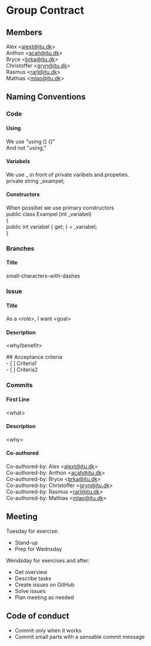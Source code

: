 # Group Contract
## Members
Alex \<alext@itu.dk>\
Anthon \<acah@itu.dk>\
Bryce \<brka@itu.dk>\
Christoffer \<gryn@itu.dk>\
Rasmus \<rarl@itu.dk>\
Mathias \<mlao@itu.dk>

## Naming Conventions
### Code
#### Using
We use "using () {}" \
And not "using;"

#### Variabels
We use _ in front of private varibels and propeties. \
private string _exampel;

#### Constructors
When possibel we use primary constructors \
public class Exampel (int _variabel) \
{ \
  public int variabel { get; } = _variabel; \
}

### Branches
#### Title 
small-characters-with-dashes
  
### Issue
#### Title 
As a \<role>, I want \<goal>

#### Description
\<why/benefit>

\#\# Acceptance criteria \
  \- [ ] Criteria1 \
  \- [ ] Criteria2

### Commits
#### First Line
\<what>

#### Description
\<why>

#### Co-authored
Co-authored-by: Alex \<alext@itu.dk>\
Co-authored-by: Anthon \<acah@itu.dk>\
Co-authored-by: Bryce \<brka@itu.dk>\
Co-authored-by: Christoffer \<gryn@itu.dk>\
Co-authored-by: Rasmus \<rarl@itu.dk>\
Co-authored-by: Mathias \<mlao@itu.dk>

## Meeting
Tuesday for exercise:
- Stand-up
- Prep for Wednsday

Wendsday for exercises and after:
- Get overview
- Describe tasks
- Create issues on GitHub
- Solve issues
- Plan meeting as needed

## Code of conduct
- Commit only when it works
- Commit small parts with a sensable commit message
